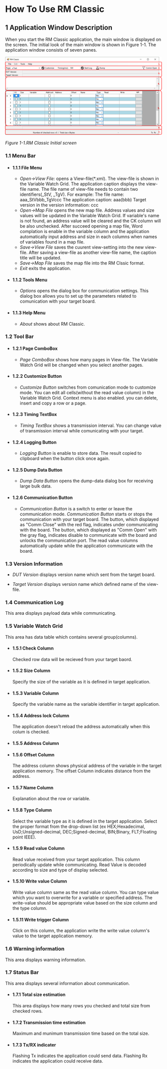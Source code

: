 # How To Use RM Classic

## 1 Application Window Description
When you start the RM Classic application, the main window is displayed on the screen.
The initial look of the main window is shown in Figure 1-1. The application window consists of seven panes.

![RM Classic screen](mdContents/HowToUse_Intro_01.png "screenshot")

*Figure 1-1.RM Classic Initial screen*



### 1.1 Menu Bar

- #### 1.1.1 File Menu
    - *Open->View File:* opens a View-file(*.xml).
The view-file is shown in the Variable Watch Grid.
The application caption displays the view-file name.
The file name of view-file needs to contain two identifiers(_StV, _TgV).
For example: 
The file name: aaa_StVbbb_TgVccc
The application caption: aaa(bbb)
Target version in the version information: ccc
    - *Open->Map File* opens the new map file.
Address values and size values will be updated in the Variable Watch Grid.
If variable's name is not found, an address value will be cleared and the CK column will be also unchecked.
After succeed opening a map file, Word complation is enable in the variable column and
 the application automatically input address and size in each columns when names of variables found in a map file. 
    - *Save->View File* saves the cuurent view-setting into the new view-file.
After saving a view-file as another view-file name, the caption title will be updated.
    - *Save->Map File* saves the map file into the RM Clssic format.
    - *Exit* exits the application.

- #### 1.1.2 Tools Menu
    - *Options* opens the dialog box for communication settings.
This dialog box allows you to set up the parameters related to comunication with your target board.

- #### 1.1.3 Help Menu
    - *About* shows about RM Classic.

### 1.2 Tool Bar

- #### 1.2.1 Page ComboBox
    - *Page ComboBox* shows how many pages in View-file.
The Variable Watch Grid will be changed when you select another pages.

- #### 1.2.2 Customize Button
    - *Customize Button* switches from comunication mode to customize mode.
You can edit all cells(without the read value column) in the Variable Watch Grid.
Context menu is also enabled. you can delete, insert and copy a row or a page.

- #### 1.2.3 Timing TextBox
    - *Timing TextBox* shows a transmission interval.
You can change value of transmission interval while comunicating with your target.

- #### 1.2.4 Logging Button
    - *Logging Button* is enable to store data.
The result copied to clipboard when the button click once again.

- #### 1.2.5 Dump Data Button
    - *Dump Data Button* opens the dump-data dialog box for receiving large bulk data.

- #### 1.2.6 Communication Button
    - *Communication Button* is a switch to enter or leave the communication mode.
*Communication Button* starts or stops the communication with your target board.
The button, which displayed as "Comm Close" with the red flag, indicates under communicating with the board.
The button, which displayed as "Comm Open" with the gray flag, indicates disable to communicate with the board and unlocks the communication port.
The read value columns automatically update while the application communicate with the board.


### 1.3 Version Information
- *DUT Version* displays version name which sent from the target board.

- *Target Version* displays version name which defined name of the view-file.

### 1.4 Communication Log
This area displays payload data while communicating.

### 1.5 Variable Watch Grid
This area has data table which contains several group(columns).

- #### 1.5.1 Check Column
    Checked row data will be recieved from your target baord.

- #### 1.5.2 Size Column
    Specify the size of the variable as it is defined in target application.

- #### 1.5.3 Variable Column
    Specify the variable name as the variable identifier in target application.

- #### 1.5.4 Address lock Column
    The application doesn't reload the address automatically when this colum is checked.
    
- #### 1.5.5 Address Column
- #### 1.5.6 Offset Column
    The address column shows physical address of the variable in the target application memory. 
The offset Column indicates distance from the address.

- #### 1.5.7 Name Column
    Explanation about the row or variable.

- #### 1.5.8 Type Column
    Select the variable type as it is defined in the target application.
Select the proper format from the drop-down list (ex HEX;Hexadecimal, UsD;Unsigned-decimal, DEC;Signed-decimal, BIN;Binary, FLT;Floating point IEEE).

- #### 1.5.9 Read value Column
    Read value received from your target application.
This column periodically update while communicating. 
Read Value is decoded according to size and type of display selected.

- #### 1.5.10 Write value Column
    Write value column same as the read value column.
You can type value which you want to overwrite for a variable or specified address.
The write-value should be appropriate value based on the size column and the type column.

- #### 1.5.11 Write trigger Column
    Click on this column, the application write the write value column's value to the target application memory.

### 1.6 Warning information
This area displays warning information.

### 1.7 Status Bar
This area displays several information about communication.

- #### 1.7.1 Total size estimation
    This area displays how many rows you checked and total size from checked rows.

- #### 1.7.2 Transmission time estimation
    Maximum and munimum transmission time based on the total size.

- #### 1.7.3 Tx/RX indicater
    Flashing Tx indicates the application could send data.
    Flashing Rx indicates the application could receive data.


